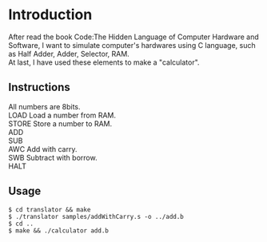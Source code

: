 # Introduction

After read the book Code:The Hidden Language of Computer Hardware and Software, I want to simulate computer's hardwares using C language, such as Half Adder, Adder, Selector, RAM.  
At last, I have used these elements to make a "calculator".

## Instructions

All numbers are 8bits.  
LOAD   Load a number from RAM.  
STORE  Store a number to RAM.  
ADD  
SUB  
AWC    Add with carry.  
SWB    Subtract with borrow.  
HALT

## Usage

```
$ cd translator && make
$ ./translator samples/addWithCarry.s -o ../add.b
$ cd ..
$ make && ./calculator add.b
```
